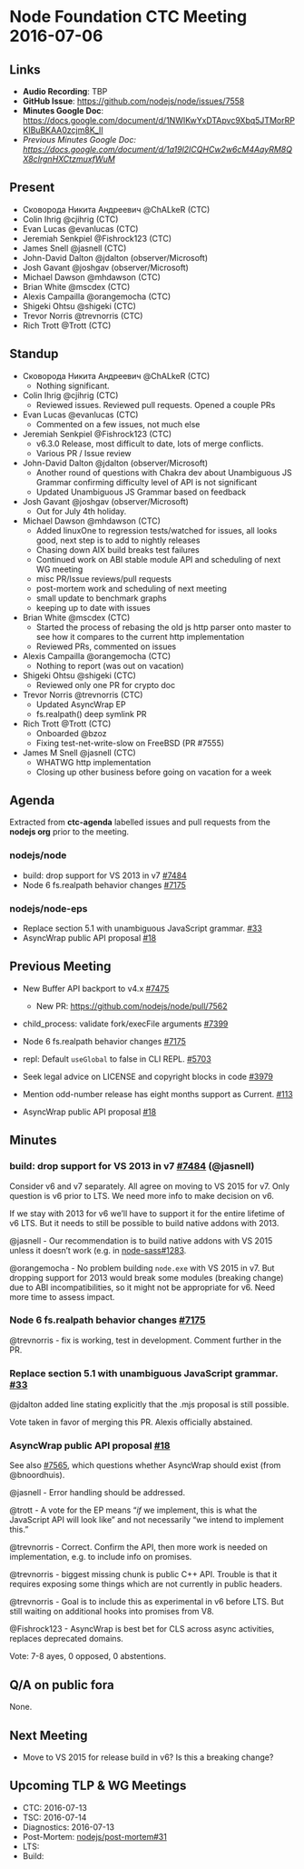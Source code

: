 # Node Foundation CTC Meeting 2016-07-06

## Links

* **Audio Recording**: TBP
* **GitHub Issue**: https://github.com/nodejs/node/issues/7558
* **Minutes Google Doc**: <https://docs.google.com/document/d/1NWIKwYxDTApvc9Xbq5JTMorRPKIBuBKAA0zcjm8K_II>
* _Previous Minutes Google Doc: <https://docs.google.com/document/d/1a19l2ICQHCw2w6cM4AayRM8QX8cIrgnHXCtzmuxfWuM>_

## Present

* Сковорода Никита Андреевич @ChALkeR (CTC)
* Colin Ihrig @cjihrig (CTC)
* Evan Lucas @evanlucas (CTC)
* Jeremiah Senkpiel @Fishrock123 (CTC)
* James Snell @jasnell (CTC)
* John-David Dalton @jdalton (observer/Microsoft)
* Josh Gavant @joshgav (observer/Microsoft)
* Michael Dawson @mhdawson (CTC)
* Brian White @mscdex (CTC)
* Alexis Campailla @orangemocha (CTC)
* Shigeki Ohtsu @shigeki (CTC)
* Trevor Norris @trevnorris (CTC)
* Rich Trott @Trott (CTC)

## Standup

* Сковорода Никита Андреевич @ChALkeR (CTC)
    * Nothing significant.
* Colin Ihrig @cjihrig (CTC)
    * Reviewed issues. Reviewed pull requests. Opened a couple PRs
* Evan Lucas @evanlucas (CTC)
    * Commented on a few issues, not much else
* Jeremiah Senkpiel @Fishrock123 (CTC)
    * v6.3.0 Release, most difficult to date, lots of merge conflicts.
    * Various PR / Issue review
* John-David Dalton @jdalton (observer/Microsoft)
    * Another round of questions with Chakra dev about Unambiguous JS Grammar confirming difficulty level of API is not significant
    * Updated Unambiguous JS Grammar based on feedback
* Josh Gavant @joshgav (observer/Microsoft)
    * Out for July 4th holiday.
* Michael Dawson @mhdawson (CTC)
    * Added linuxOne to regression tests/watched for issues, all looks good, next step is to add to nightly releases
    * Chasing down AIX build breaks test failures
    * Continued work on ABI stable module API and scheduling of next WG meeting
    * misc PR/Issue reviews/pull requests
    * post-mortem work and scheduling of next meeting
    * small update to benchmark graphs
    * keeping up to date with issues
* Brian White @mscdex (CTC)
    * Started the process of rebasing the old js http parser onto master to see how it compares to the current http implementation
    * Reviewed PRs, commented on issues
* Alexis Campailla @orangemocha (CTC)
    * Nothing to report (was out on vacation)
* Shigeki Ohtsu @shigeki (CTC)
    * Reviewed only one PR for crypto doc
* Trevor Norris @trevnorris (CTC)
    * Updated AsyncWrap EP
    * fs.realpath() deep symlink PR
* Rich Trott @Trott (CTC)
    * Onboarded @bzoz
    * Fixing test-net-write-slow on FreeBSD (PR #7555)
* James M Snell @jasnell (CTC)
    * WHATWG http implementation
    * Closing up other business before going on vacation for a week

## Agenda

Extracted from **ctc-agenda** labelled issues and pull requests from the **nodejs org** prior to the meeting.

### nodejs/node

* build: drop support for VS 2013 in v7 [#7484](https://github.com/nodejs/node/issues/7484)
* Node 6 fs.realpath behavior changes [#7175](https://github.com/nodejs/node/issues/7175)

### nodejs/node-eps

* Replace section 5.1 with unambiguous JavaScript grammar. [#33](https://github.com/nodejs/node-eps/pull/33)
* AsyncWrap public API proposal [#18](https://github.com/nodejs/node-eps/pull/18)

## Previous Meeting

* New Buffer API backport to v4.x [#7475](https://github.com/nodejs/node/pull/7475)

    * New PR: https://github.com/nodejs/node/pull/7562

* child_process: validate fork/execFile arguments [#7399](https://github.com/nodejs/node/pull/7399)
* Node 6 fs.realpath behavior changes [#7175](https://github.com/nodejs/node/issues/7175)
* repl: Default `useGlobal` to false in CLI REPL. [#5703](https://github.com/nodejs/node/pull/5703)
* Seek legal advice on LICENSE and copyright blocks in code [#3979](https://github.com/nodejs/node/issues/3979)
* Mention odd-number release has eight months support as Current. [#113](https://github.com/nodejs/LTS/issues/113)
* AsyncWrap public API proposal [#18](https://github.com/nodejs/node-eps/pull/18)

## Minutes

### build: drop support for VS 2013 in v7 [#7484](https://github.com/nodejs/node/issues/7484) (@jasnell)

Consider v6 and v7 separately. All agree on moving to VS 2015 for v7. Only question is v6 prior to LTS. We need more info to make decision on v6.

If we stay with 2013 for v6 we’ll have to support it for the entire lifetime of v6 LTS. But it needs to still be possible to build native addons with 2013.

@jasnell - Our recommendation is to build native addons with VS 2015 unless it doesn’t work (e.g. in [node-sass#1283](https://github.com/sass/node-sass/issues/1283).

@orangemocha - No problem building `node.exe` with VS 2015 in v7. But dropping support for 2013 would break some modules (breaking change) due to ABI incompatibilities, so it might not be appropriate for v6. Need more time to assess impact.

### Node 6 fs.realpath behavior changes [#7175](https://github.com/nodejs/node/issues/7175) 

@trevnorris - fix is working, test in development. Comment further in the PR.

### Replace section 5.1 with unambiguous JavaScript grammar. [#33](https://github.com/nodejs/node-eps/pull/33)

@jdalton added line stating explicitly that the .mjs proposal is still possible.

Vote taken in favor of merging this PR. Alexis officially abstained.

### AsyncWrap public API proposal [#18](https://github.com/nodejs/node-eps/pull/18)

See also [#7565](https://github.com/nodejs/node/issues/7565), which questions whether AsyncWrap should exist (from @bnoordhuis).

@jasnell - Error handling should be addressed.

@trott - A vote for the EP means “*if* we implement, this is what the JavaScript API will look like” and not necessarily “we intend to implement this.”

@trevnorris - Correct. Confirm the API, then more work is needed on implementation, e.g. to include info on promises.

@trevnorris - biggest missing chunk is public C++ API. Trouble is that it requires exposing some things which are not currently in public headers.

@trevnorris - Goal is to include this as experimental in v6 before LTS. But still waiting on additional hooks into promises from V8.

@Fishrock123 - AsyncWrap is best bet for CLS across async activities, replaces deprecated domains.

Vote: 7-8 ayes, 0 opposed, 0 abstentions.


## Q/A on public fora

None.

## Next Meeting

* Move to VS 2015 for release build in v6? Is this a breaking change?

## Upcoming TLP & WG Meetings

* CTC: 2016-07-13
* TSC: 2016-07-14
* Diagnostics: 2016-07-13
* Post-Mortem: [nodejs/post-mortem#31](https://github.com/nodejs/post-mortem/issues/31)
* LTS: 
* Build:

